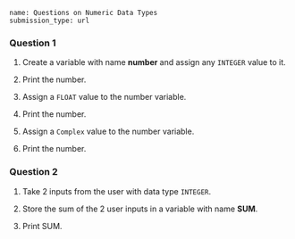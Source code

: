 ```ngMeta
name: Questions on Numeric Data Types
submission_type: url
```

### Question 1

1. Create a variable with name **number** and assign any `INTEGER` value to it.
   
2. Print the number.
   
3. Assign a `FLOAT` value to the number variable. 
   
4. Print the number.
   
5. Assign a `Complex` value to the number variable. 
   
6. Print the number.
   

### Question 2

1. Take 2 inputs from the user with data type `INTEGER`.   
 
2. Store the sum of the 2 user inputs in a variable with name **SUM**.
   
3. Print SUM.
   

   
